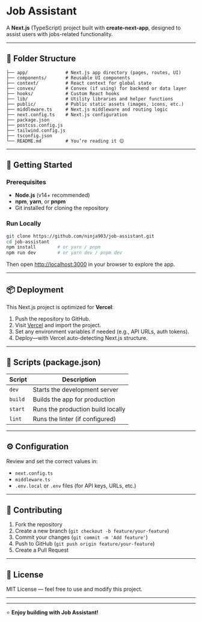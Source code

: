 

# Job Assistant

A **Next.js** (TypeScript) project built with **create‑next‑app**, designed to assist users with jobs-related functionality.

---

## 📁 Folder Structure

```
├── app/              # Next.js app directory (pages, routes, UI)
├── components/       # Reusable UI components
├── context/          # React context for global state
├── convex/           # Convex (if using) for backend or data layer
├── hooks/            # Custom React hooks
├── lib/              # Utility libraries and helper functions
├── public/           # Public static assets (images, icons, etc.)
├── middleware.ts     # Next.js middleware and routing logic
├── next.config.ts    # Next.js configuration
├── package.json
├── postcss.config.js
├── tailwind.config.js
├── tsconfig.json
└── README.md         # You’re reading it 😊
```

---

## 🚀 Getting Started

### Prerequisites
- **Node.js** (v14+ recommended)
- **npm**, **yarn**, or **pnpm**
- Git installed for cloning the repository

### Run Locally
```bash
git clone https://github.com/ninja903/job-assistant.git
cd job-assistant
npm install        # or yarn / pnpm
npm run dev        # or yarn dev / pnpm dev
```
Then open [http://localhost:3000](http://localhost:3000) in your browser to explore the app.

---

## 📦 Deployment

This Next.js project is optimized for **Vercel**:

1. Push the repository to GitHub.
2. Visit [Vercel](https://vercel.com) and import the project.
3. Set any environment variables if needed (e.g., API URLs, auth tokens).
4. Deploy—with Vercel auto-detecting Next.js structure.

---

## 📜 Scripts (package.json)

| Script         | Description                     |
|----------------|---------------------------------|
| `dev`          | Starts the development server    |
| `build`        | Builds the app for production    |
| `start`        | Runs the production build locally|
| `lint`         | Runs the linter (if configured)  |

---

## ⚙️ Configuration

Review and set the correct values in:
- `next.config.ts`
- `middleware.ts`
- `.env.local` or `.env` files (for API keys, URLs, etc.)

---

## 🤝 Contributing

1. Fork the repository
2. Create a new branch (`git checkout -b feature/your-feature`)
3. Commit your changes (`git commit -m 'Add feature'`)
4. Push to GitHub (`git push origin feature/your-feature`)
5. Create a Pull Request

---

## 🪪 License

MIT License — feel free to use and modify this project.

---



---

⭐ **Enjoy building with Job Assistant!**
